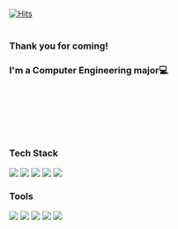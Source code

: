 [![Hits](https://hits.seeyoufarm.com/api/count/incr/badge.svg?url=https%3A%2F%2Fgithub.com%2Fleeselae%2F&count_bg=%2379C83D&title_bg=%230A7400&icon=&icon_color=%23E7E7E7&title=Visit&edge_flat=false)](https://hits.seeyoufarm.com)
<br>
<br>

### Thank you for coming!<br>
### I'm a Computer Engineering major:computer:
<br>
<br>
<br>
<br>
<br>

### Tech Stack 
<img src="https://img.shields.io/badge/C-1E90FF?style=flat-flat&logo=C&logoColor=white"/> <img src="https://img.shields.io/badge/Android-3DDC84?style=flat-square&logo=Android&logoColor=white"/> <img src="https://img.shields.io/badge/JavaScript-F7DF1E?style=flat-square&logo=JavaScript&logoColor=white"/> <img src="https://img.shields.io/badge/HTML-E34F26?style=flat-square&logo=HTML5&logoColor=white"/> <img src="https://img.shields.io/badge/CSS-A8B9CC?style=flat-square&logo=CSS3&logoColor=white"/>


### Tools
<img src="https://img.shields.io/badge/Eclipse IDE-525C86?style=flat-square&logo=Eclipse IDE&logoColor=white"/> <img src="https://img.shields.io/badge/Git-4B0082?style=flat-square&logo=Git&logoColor=white"/> <img src="https://img.shields.io/badge/GitHub-000000?style=flat-square&logo=GitHub&logoColor=white"/> <img src="https://img.shields.io/badge/Visual Studio-9932CC?style=flat-square&logo=Visual Studio&logoColor=white"/>
<img src="https://img.shields.io/badge/Visual Studio Code-1E90FF?style=flat-square&logo=Visual Studio Code&logoColor=white"/>








